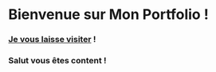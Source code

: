 # Bienvenue sur Mon Portfolio ! 
### [Je vous laisse visiter](index.php) ! 

### Salut vous êtes content ! 
